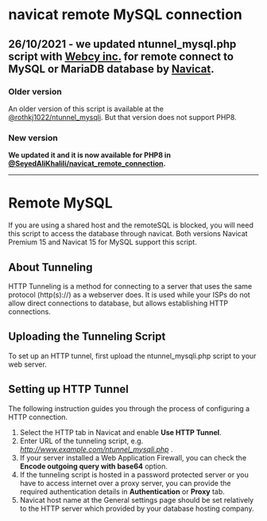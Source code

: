 # navicat remote MySQL connection
26/10/2021 - we updated ntunnel_mysql.php script with [Webcy inc.](https://webcy.ir) for remote connect to MySQL or MariaDB database by [Navicat](http://navicat.com/).
----------
### Older version 
An older version of this script is available at the [@rothkj1022/ntunnel_mysqli](https://github.com/rothkj1022/ntunnel_mysqli). But that version does not support PHP8.
### New version 
**We updated it and it is now available for PHP8 in [@SeyedAliKhalili/navicat_remote_connection](https://github.com/SeyedAliKhalili/navicat_remote_MySQL/).**

----------

# Remote MySQL
If you are using a shared host and the remoteSQL is blocked, you will need this script to access the database through navicat.
Both versions Navicat Premium 15 and Navicat 15 for MySQL support this script.

## About Tunneling
HTTP Tunneling is a method for connecting to a server that uses the same protocol (http(s)://) as a webserver does. It is used while your ISPs do not allow direct connections to database, but allows establishing HTTP connections.

## Uploading the Tunneling Script

To set up an HTTP tunnel, first upload the ntunnel_mysqli.php script to your web server.

## Setting up HTTP Tunnel

The following instruction guides you through the process of configuring a HTTP connection.

1. Select the HTTP tab in Navicat and enable **Use HTTP Tunnel**.
2. Enter URL of the tunneling script, e.g. *http://www.example.com/ntunnel_mysqli.php* .
3. If your server installed a Web Application Firewall, you can check the **Encode outgoing query with base64** option.
4. If the tunneling script is hosted in a password protected server or you have to access internet over a proxy server, you can provide the required authentication details in **Authentication** or **Proxy** tab.
5. Navicat host name at the General settings page should be set relatively to the HTTP server which provided by your database hosting company.
